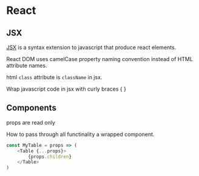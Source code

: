 # React

## JSX
[JSX](https://reactjs.org/docs/introducing-jsx.html) is a syntax extension to javascript that produce react elements.

React DOM uses camelCase property naming convention instead of HTML attribute names.  

html ```class``` attribute is ```className``` in jsx.

Wrap javascript code in jsx with curly braces { } 

## Components
props are read only  

How to pass through all functinality a wrapped component.
```javascript
const MyTable = props => (
    <Table {...props}>
        {props.children}
    </Table>
)
```